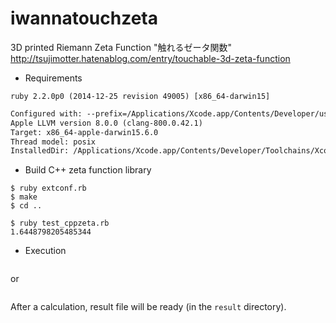 # iwannatouchzeta
3D printed Riemann Zeta Function "触れるゼータ関数" http://tsujimotter.hatenablog.com/entry/touchable-3d-zeta-function


* Requirements

```$ ruby -v 
ruby 2.2.0p0 (2014-12-25 revision 49005) [x86_64-darwin15]
```


```gcc -v
Configured with: --prefix=/Applications/Xcode.app/Contents/Developer/usr --with-gxx-include-dir=/Applications/Xcode.app/Contents/Developer/Platforms/MacOSX.platform/Developer/SDKs/MacOSX10.12.sdk/usr/include/c++/4.2.1
Apple LLVM version 8.0.0 (clang-800.0.42.1)
Target: x86_64-apple-darwin15.6.0
Thread model: posix
InstalledDir: /Applications/Xcode.app/Contents/Developer/Toolchains/XcodeDefault.xctoolchain/usr/bin
```

* Build C++ zeta function library

```$ cd iwannatouchzeta/cpp/
$ ruby extconf.rb
$ make
$ cd ..
```


```$ cd testcodes
$ ruby test_cppzeta.rb
1.6448798205485344
```


* Execution

```$ sh quickstart.sh
```


   or
   

```$ ruby stl.rb config3d-zeta.rb
```


After a calculation, result file will be ready (in the `result` directory).

